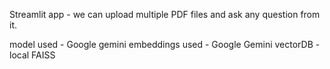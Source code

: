 Streamlit app - we can upload multiple PDF files and ask any question from it. 

model used - Google gemini
embeddings used - Google Gemini
vectorDB - local FAISS

